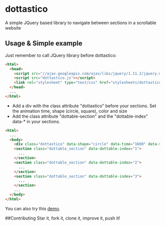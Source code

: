 dottastico
=========
A simple JQuery based library to navigate between sections in a scrollable website

## Usage & Simple example
Just remember to call JQuery library before dottastico:
```html
<html>
  <head>
    <script src="//ajax.googleapis.com/ajax/libs/jquery/1.11.2/jquery.min.js"></script>
    <script src="dottastico.js"></script>
    <link rel="stylesheet" type="text/css" href="stylesheets/dottastico.css">
  </head>
  ...
</html>
```

* Add a div with the class attribute "dottastico" before your sections. Set the animation time, shape (circle, square), color and size
* Add the class attribute "dottable-section" and the "dottable-index" data-* in your sections.

```html
<html>
  ...
  <body>
    <div class="dottastico" data-shape="circle" data-time="1600" data-size="14px" data-color="#000"></div>
    <section class="dottable_section" data-dottable-index="1">
      ...
    </section>
    <section class="dottable_section" data-dottable-index="2">
      ...
    </section>
    <section class="dottable_section" data-dottable-index="3">
      ...
    </section>
    ...
  </body>
</html>
```
You can also try this [demo](https://github.com/jcarpanelli/dottastico/tree/dottastico_demo).

##Contributing
Star it, fork it, clone it, improve it, push it!